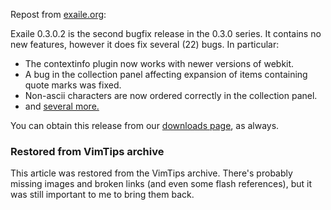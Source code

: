 <!-- :metadata:

title: Exaile 0.3.0.2 Released!
tags: Exaile
publishedAt: 2009-11-10T07:25:35-07:00
summary:

Repost from <a href='http://www.exaile.org'>exaile.org</a>:

-->

<p>Repost from <a href='http://www.exaile.org'>exaile.org</a>:</p>

<p>Exaile 0.3.0.2 is the second bugfix release in the 0.3.0 series. It contains
no new features, however it does fix several (22) bugs. In particular:</p>

<ul>
<li>The contextinfo plugin now works with newer versions of webkit.</li>
<li>A bug in the collection panel affecting expansion of items containing quote
marks was fixed.</li>
<li>Non-ascii characters are now ordered correctly in the collection
panel.</li>
<li>and <a href="https://launchpad.net/exaile/0.3.0/0.3.0.2">several
more.</a></li>
</ul>

<p>You can obtain this release from our <a
href="http://www.exaile.org/downloads">downloads page</a>, as always. </p>

<div class="restored-from-archive">
  <h3>Restored from VimTips archive</h3>
  <p>
  This article was restored from the VimTips archive. There's probably
  missing images and broken links (and even some flash references), but it
  was still important to me to bring them back.
  </p>
</div>
